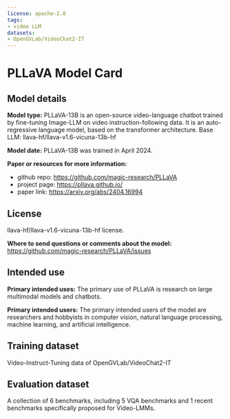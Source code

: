```yaml
---
license: apache-2.0
tags:
- video LLM
datasets:
- OpenGVLab/VideoChat2-IT
---
```



# PLLaVA Model Card
## Model details
**Model type:** 
PLLaVA-13B is an open-source video-language chatbot trained by fine-tuning Image-LLM on video instruction-following data. It is an auto-regressive language model, based on the transformer architecture. Base LLM: llava-hf/llava-v1.6-vicuna-13b-hf

**Model date:**
PLLaVA-13B was trained in April 2024.

**Paper or resources for more information:**
- github repo: https://github.com/magic-research/PLLaVA
- project page: https://pllava.github.io/
- paper link: https://arxiv.org/abs/2404.16994

## License
llava-hf/llava-v1.6-vicuna-13b-hf license.

**Where to send questions or comments about the model:**
https://github.com/magic-research/PLLaVA/issues

## Intended use
**Primary intended uses:**
The primary use of PLLaVA is research on large multimodal models and chatbots.

**Primary intended users:**
The primary intended users of the model are researchers and hobbyists in computer vision, natural language processing, machine learning, and artificial intelligence.

## Training dataset
Video-Instruct-Tuning data of OpenGVLab/VideoChat2-IT
## Evaluation dataset
A collection of 6 benchmarks, including 5 VQA benchmarks and 1 recent benchmarks specifically proposed for Video-LMMs.
